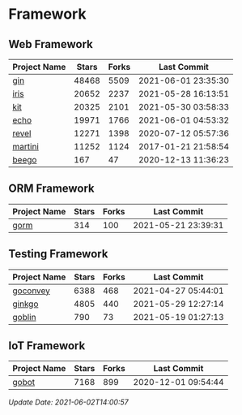 # Framework

## Web Framework
| Project Name | Stars | Forks | Last Commit |
| ------------ | ----- | ----- | ----------- |
| [gin](https://github.com/gin-gonic/gin) | 48468 | 5509 | 2021-06-01 23:35:30 |
| [iris](https://github.com/kataras/iris) | 20652 | 2237 | 2021-05-28 16:13:51 |
| [kit](https://github.com/go-kit/kit) | 20325 | 2101 | 2021-05-30 03:58:33 |
| [echo](https://github.com/labstack/echo) | 19971 | 1766 | 2021-06-01 04:53:32 |
| [revel](https://github.com/revel/revel) | 12271 | 1398 | 2020-07-12 05:57:36 |
| [martini](https://github.com/go-martini/martini) | 11252 | 1124 | 2017-01-21 21:58:54 |
| [beego](https://github.com/astaxie/beego) | 167 | 47 | 2020-12-13 11:36:23 |

## ORM Framework
| Project Name | Stars | Forks | Last Commit |
| ------------ | ----- | ----- | ----------- |
| [gorm](https://github.com/jinzhu/gorm) | 314 | 100 | 2021-05-21 23:39:31 |

## Testing Framework
| Project Name | Stars | Forks | Last Commit |
| ------------ | ----- | ----- | ----------- |
| [goconvey](https://github.com/smartystreets/goconvey) | 6388 | 468 | 2021-04-27 05:44:01 |
| [ginkgo](https://github.com/onsi/ginkgo) | 4805 | 440 | 2021-05-29 12:27:14 |
| [goblin](https://github.com/franela/goblin) | 790 | 73 | 2021-05-19 01:27:13 |

## IoT Framework
| Project Name | Stars | Forks | Last Commit |
| ------------ | ----- | ----- | ----------- |
| [gobot](https://github.com/hybridgroup/gobot) | 7168 | 899 | 2020-12-01 09:54:44 |

*Update Date: 2021-06-02T14:00:57*